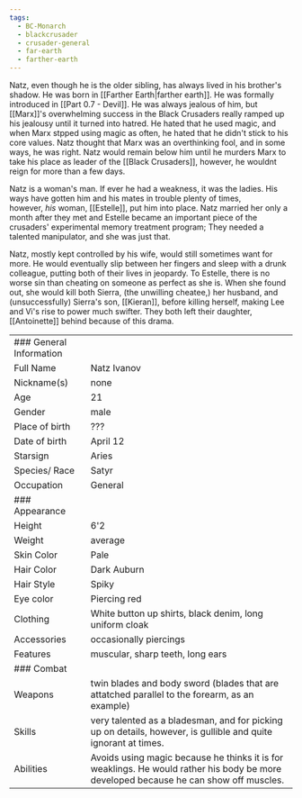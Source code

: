 ```yaml
---
tags:
  - BC-Monarch
  - blackcrusader
  - crusader-general
  - far-earth
  - farther-earth
---
```

Natz, even though he is the older sibling, has always lived in his brother's shadow. He was born in [[Farther Earth|farther earth]].  He was formally introduced in [[Part 0.7 - Devil]]. He was always jealous of him, but [[Marx]]'s overwhelming success in the Black Crusaders really ramped up his jealousy until it turned into hatred. He hated that he used magic, and when Marx stpped using magic as often, he hated that he didn't stick to his core values. Natz thought that Marx was an overthinking fool, and in some ways, he was right. Natz would remain below him until he murders Marx to take his place as leader of the [[Black Crusaders]], however, he wouldnt reign for more than a few days.

Natz is a woman's man. If ever he had a weakness, it was the ladies. His ways have gotten him and his mates in trouble plenty of times, however, _his_ woman, [[Estelle]], put him into place. Natz married her only a month after they met and Estelle became an important piece of the crusaders' experimental memory treatment program; They needed a talented manipulator, and she was just that.

Natz, mostly kept controlled by his wife, would still sometimes want for more. He would eventually slip between her fingers and sleep with a drunk colleague, putting both of their lives in jeopardy. To Estelle, there is no worse sin than cheating on someone as perfect as she is. When she found out, she would kill both Sierra, (the unwilling cheatee,) her husband, and (unsuccessfully) Sierra's son, [[Kieran]], before killing herself, making Lee and Vi's rise to power much swifter. They both left their daughter, [[Antoinette]] behind because of this drama.

|   |                                                                                                                                       |
|---|---|
|### General Information|                                                                                                                                       |
|Full Name| Natz Ivanov                                                                                                                           |
|Nickname(s)| none                                                                                                                                  |
|Age| 21                                                                                                                                    |
|Gender| male                                                                                                                                  |
|Place of birth| ???                                                                                                                                   |
|Date of birth| April 12                                                                                                                              |
|Starsign| Aries                                                                                                                                 |
|Species/ Race| Satyr                                                                                                                                 |
|Occupation| General                                                                                                                               |
|### Appearance|                                                                                                                                       |
|Height| 6'2                                                                                                                                   |
|Weight| average                                                                                                                               |
|Skin Color| Pale                                                                                                                                  |
|Hair Color| Dark Auburn                                                                                                                           |
|Hair Style| Spiky                                                                                                                                 |
|Eye color| Piercing red                                                                                                                          |
|Clothing| White button up shirts, black denim, long uniform cloak                                                                               |
|Accessories| occasionally piercings                                                                                                                |
|Features| muscular, sharp teeth, long ears                                                                                                      |
|### Combat|                                                                                                                                       |
|Weapons| twin blades and body sword (blades that are attatched parallel to the forearm, as an example)                                         |
|Skills| very talented as a bladesman, and for picking up on details, however, is gullible and quite ignorant at times.                        |
|Abilities| Avoids using magic because he thinks it is for weaklings. He would rather his body be more developed because he can show off muscles. |